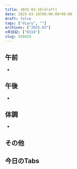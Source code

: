 ```yaml
---
title: 2025-03-18[draft]
date: 2025-03-18T00:00:00+09:00
draft: false
tags: ["diary", ""]
archives: ["2025-03"]
n年日記: ["0318"]
slug: 939429
---
```

## 午前
- 
## 午後
- 
## 体調
- 
## その他
## 今日のTabs